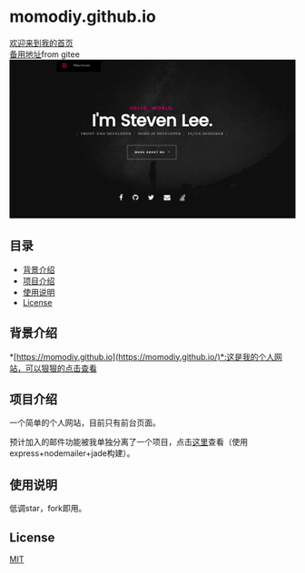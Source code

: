 # **momodiy.github.io**

[欢迎来到我的首页](https://momodiy.github.io)<br>
[备用地址](https://geeksteven.gitee.io/momodiy.github.io/)from gitee
![first-page](images/redeme1.jpg)

## 目录  
* [背景介绍](#背景介绍)  
* [项目介绍](#项目介绍)  
* [使用说明](#使用说明)
* [License](#License)  

<a name="背景介绍"></a>  
## 背景介绍 

*[https://momodiy.github.io](https://momodiy.github.io/)*:这是我的个人网站，可以狠狠的点击查看

<a name="项目介绍"></a>  
## 项目介绍 
一个简单的个人网站，目前只有前台页面。

预计加入的邮件功能被我单独分离了一个项目，点击[这里](https://github.com/momodiy/nodemailer-SMTP-server)查看（使用express+nodemailer+jade构建）。

<a name="使用说明"></a>  
## 使用说明

低调star，fork即用。

<a name="License"></a>  
## License
[MIT](#License)